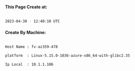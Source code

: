 
   
#### This Page Create at:

```bash

2023-04-30 - 12:40:10 UTC

```

#### Create By Machine:

```bash

Host Name : fv-az359-478

platform  : Linux-5.15.0-1036-azure-x86_64-with-glibc2.35

Ip Local  : 10.1.1.106

```

